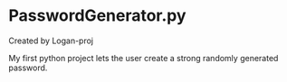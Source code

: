 # PasswordGenerator.py
Created by Logan-proj

My first python project lets the user create a strong randomly generated password.
